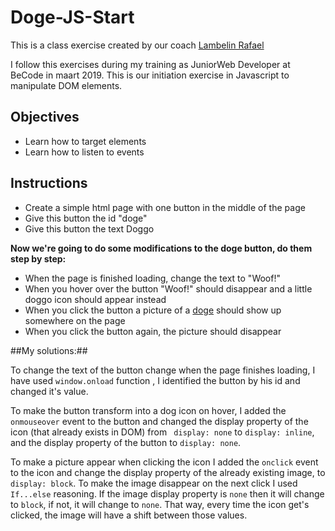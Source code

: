 # Doge-JS-Start

This is a class exercise created by our coach [Lambelin Rafael](https://github.com/rafaello104)


I follow this exercises during my training as JuniorWeb Developer at BeCode in maart 2019.
This is our initiation exercise in Javascript to manipulate DOM elements.

## Objectives

- Learn how to target elements
- Learn how to listen to events
## Instructions

- Create a simple html page with one button in the middle of the page
- Give this button the id "doge"
- Give this button the text Doggo

**Now we're going to do some modifications to the doge button, do them step by step:**

- When the page is finished loading, change the text to "Woof!"
- When you hover over the button "Woof!" should disappear and a little doggo icon should appear instead
- When you click the button a picture of a [doge](http://www.stickpng.com/cat/memes/doge?page=1) should show up somewhere on the page
- When you click the button again, the picture should disappear

##My solutions:##

To change the text of the button change when the page finishes loading, I have used `window.onload` function , I identified the button by his id and changed it's value.

To make the button transform into a dog icon on hover, I added the `onmouseover` event to the button and changed the display property of the icon (that already exists in DOM) from ` display: none` to `display: inline`, and the display property of the button to `display: none`. 


To make a picture appear when clicking the icon I added the `onclick` event to the icon and change the display property of the already existing image, to `display: block`. To make the image disappear on the next click I used `If...else` reasoning. If the image display property is `none` then it will change to `block`,  if not, it will change to `none`. That way, every time the icon get's clicked, the image will have a shift between those values.
